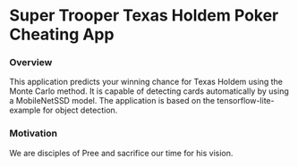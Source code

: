 # Super Trooper Texas Holdem Poker Cheating App
### Overview
This application predicts your winning chance for Texas Holdem using the Monte Carlo method. It is capable of detecting cards automatically by using a MobileNetSSD model. The application is based on the tensorflow-lite-example for object detection.

### Motivation
We are disciples of Pree and sacrifice our time for his vision.